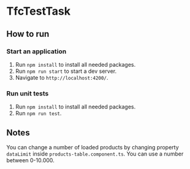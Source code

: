# TfcTestTask

## How to run

### Start an application

1. Run `npm install` to install all needed packages.
2. Run `npm run start` to start a dev server.
3. Navigate to `http://localhost:4200/`.

### Run unit tests

1. Run `npm install` to install all needed packages.
2. Run `npm run test`.

## Notes

You can change a number of loaded products by changing property `dataLimit` inside `products-table.component.ts`. You can use a number between 0-10.000.
